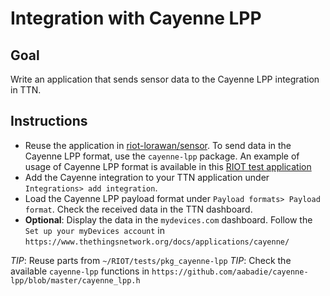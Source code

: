 # Integration with Cayenne LPP

## Goal

Write an application that sends sensor data to the Cayenne LPP
integration in TTN.

## Instructions

- Reuse the application in [riot-lorawan/sensor](../sensor). To
  send data in the Cayenne LPP format, use the `cayenne-lpp` package.
  An example of usage of Cayenne LPP format is available in this
  [RIOT test application](https://github.com/RIOT-OS/RIOT/tree/master/tests/pkg_cayenne-lpp)
- Add the Cayenne integration to your TTN application under
  `Integrations> add integration`.
- Load the Cayenne LPP payload format under
  `Payload formats> Payload format`. Check the received data in
  the TTN dashboard.
- **Optional**: Display the data in the `mydevices.com` dashboard.
  Follow the `Set up your myDevices account` in
  `https://www.thethingsnetwork.org/docs/applications/cayenne/`

_TIP_: Reuse parts from `~/RIOT/tests/pkg_cayenne-lpp`
_TIP_: Check the available `cayenne-lpp` functions in
 `https://github.com/aabadie/cayenne-lpp/blob/master/cayenne_lpp.h`
